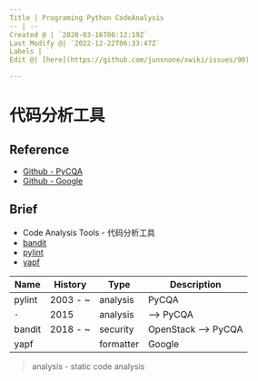 ```yaml
---
Title | Programing Python CodeAnalysis
-- | --
Created @ | `2020-03-16T00:12:19Z`
Last Modify @| `2022-12-22T06:33:47Z`
Labels | ``
Edit @| [here](https://github.com/junxnone/xwiki/issues/90)

---
```

# 代码分析工具

## Reference
- [Github - PyCQA](https://github.com/PyCQA/pylint)
- [Github - Google](https://github.com/google/yapf)

## Brief
- Code Analysis Tools - 代码分析工具
- [bandit](/Python_bandit)
- [pylint](/Python_pylint)
- [yapf](/Python_yapf)

Name | History | Type | Description
-- | -- | -- | --
pylint | 2003 - ~ | analysis | PyCQA
 `-` | 2015 | analysis | --> PyCQA
bandit | 2018 - ~  | security | OpenStack --> PyCQA
yapf |  | formatter | Google

> analysis - static code analysis

